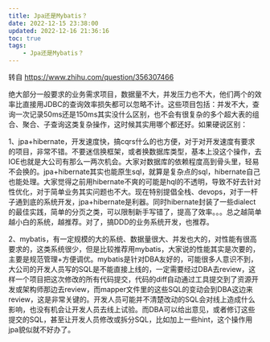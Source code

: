 ```yaml
---
title: Jpa还是Mybatis？
date: 2022-12-15 23:38:00
updated: 2022-12-16 21:36:16
toc: true
tags: 
    - Jpa还是Mybatis？
---
```

转自 <https://www.zhihu.com/question/356307466>

绝大部分一般要求的业务需求项目，数据量不大，并发压力也不大，他们两个的效率比直接用JDBC的查询效率损失都可以忽略不计。这些项目包括：并发不大，查询一次记录50ms还是150ms其实没什么区别，也不会有很复杂的多个超大表的组合、聚合、子查询这类复杂操作，这时候其实用哪个都还好。如果硬说区别：

1、jpa+hibernate，开发速度快，搞cqrs什么的也方便，对于对开发速度有要求的项目，非常不错。不要迷信换框架，或者换数据库类型，基本上没这个操作，去IOE也就是大公司有那么一两次机会。大家对数据库的依赖程度高到骨头里，轻易不会换的。jpa+hibernate其实也能原生sql，就算是复杂点的sql，hibernate自己也能处理。大家觉得之前用hibernate不爽的可能是hql的不透明，导致不好去针对性优化，对于简单业务其实问题也不大。现在特别提倡全栈、devops，对于一杆子通到底的系统开发，jpa+hibernate是利器。同时hibernate封装了一些dialect的最佳实践，简单的分页之类，可以限制新手写错了，提高了效率。。。总之越简单越小白的系统，越推荐。对了，搞DDD的业务系统开发，也推荐。

2、mybatis，有一定规模的大的系统、数据量很大、并发也大的，对性能有很高要求的，这类系统很少，但是比较推荐用mybatis，大家说的性能其实是次要的，主要是规范管理+方便调优。mybatis是针对DBA友好的，可能很多人意识不到，大公司的开发人员写的SQL是不能直接上线的，一定需要经过DBA去review，这样一个项目把这次修改的所有代码提交，代码的diff自动通过工具提交到了资源开发或架构师那边去review，而mapper文件里的这些SQL的变动会到DBA这边来review，这是非常关键的。开发人员可能并不清楚改动的SQL会对线上造成什么影响，也没有机会让开发人员去线上试验。而DBA可以给出意见，或者修订这些提交的SQL，甚至让开发人员修改或拆分SQL，比如加上一些hint，这个操作用jpa貌似就不好办了。